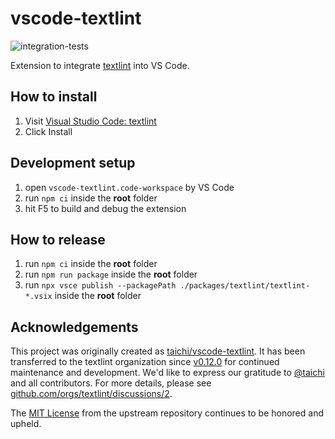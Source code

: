 # vscode-textlint

![integration-tests](https://github.com/textlint/vscode-textlint/actions/workflows/integration-tests.yaml/badge.svg)

Extension to integrate [textlint](https://textlint.github.io/) into VS Code.

## How to install

1. Visit [Visual Studio Code: textlint](https://marketplace.visualstudio.com/items?itemName=3w36zj6.textlint)
2. Click Install

## Development setup

1. open `vscode-textlint.code-workspace` by VS Code
2. run `npm ci` inside the **root** folder
3. hit F5 to build and debug the extension

## How to release

1. run `npm ci` inside the **root** folder
2. run `npm run package` inside the **root** folder
3. run `npx vsce publish --packagePath ./packages/textlint/textlint-*.vsix` inside the **root** folder

## Acknowledgements

This project was originally created as [taichi/vscode-textlint](https://github.com/taichi/vscode-textlint). It has been transferred to the textlint organization since [v0.12.0](https://github.com/textlint/vscode-textlint/releases/tag/v0.12.0) for continued maintenance and development. We'd like to express our gratitude to [@taichi](https://github.com/taichi) and all contributors. For more details, please see [github.com/orgs/textlint/discussions/2](https://github.com/orgs/textlint/discussions/2).

The [MIT License](LICENSE) from the upstream repository continues to be honored and upheld.
